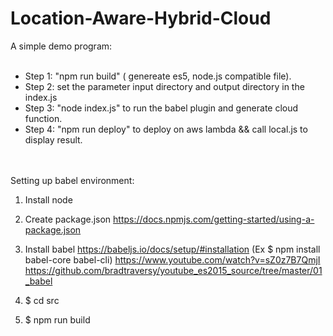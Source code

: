 # Location-Aware-Hybrid-Cloud

A simple demo program:<br><br>
* Step 1: "npm run build" ( genereate es5, node.js compatible file). <br />
* Step 2: set the parameter input directory and output directory in the index.js <br />
* Step 3: "node index.js" to run the babel plugin and generate cloud function. <br>
* Step 4: "npm run deploy" to deploy on aws lambda && call local.js to display result. <br />
<br><br>

Setting up babel environment:
1. Install node
2. Create package.json https://docs.npmjs.com/getting-started/using-a-package.json
3. Install babel https://babeljs.io/docs/setup/#installation  (Ex $ npm install babel-core babel-cli)
https://www.youtube.com/watch?v=sZ0z7B7QmjI
https://github.com/bradtraversy/youtube_es2015_source/tree/master/01_babel
  
4. $ cd src
5. $ npm run build
  

